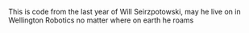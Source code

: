 This is code from the last year of Will Seirzpotowski, may he live on in Wellington Robotics no matter where on earth he roams
